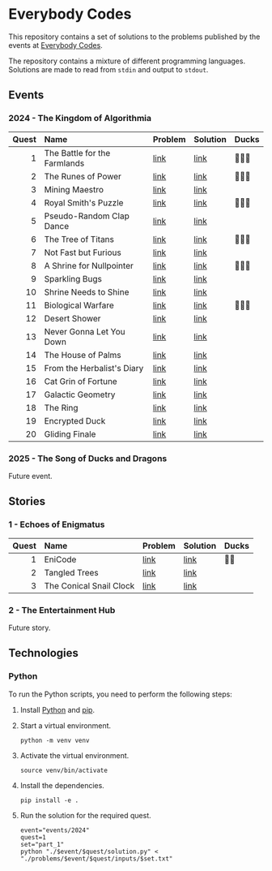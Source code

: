 # Everybody Codes

This repository contains a set of solutions to the problems published by the events
at [Everybody Codes](https://everybody.codes/).

The repository contains a mixture of different programming languages. Solutions are made to read from `stdin` and output
to `stdout`.

## Events

### 2024 - The Kingdom of Algorithmia

| Quest | Name                         | Problem                                              | Solution               | Ducks  |
|------:|:-----------------------------|:-----------------------------------------------------|:-----------------------|:-------|
|     1 | The Battle for the Farmlands | [link](https://everybody.codes/event/2024/quests/1)  | [link](events/2024/1)  | 🦆🦆🦆 |
|     2 | The Runes of Power           | [link](https://everybody.codes/event/2024/quests/2)  | [link](events/2024/2)  | 🦆🦆🦆 |
|     3 | Mining Maestro               | [link](https://everybody.codes/event/2024/quests/3)  | [link](events/2024/3)  |        |
|     4 | Royal Smith's Puzzle         | [link](https://everybody.codes/event/2024/quests/4)  | [link](events/2024/4)  | 🦆🦆🦆 |
|     5 | Pseudo-Random Clap Dance     | [link](https://everybody.codes/event/2024/quests/5)  | [link](events/2024/5)  |        |
|     6 | The Tree of Titans           | [link](https://everybody.codes/event/2024/quests/6)  | [link](events/2024/6)  | 🦆🦆🦆 |
|     7 | Not Fast but Furious         | [link](https://everybody.codes/event/2024/quests/7)  | [link](events/2024/7)  |        |
|     8 | A Shrine for Nullpointer     | [link](https://everybody.codes/event/2024/quests/8)  | [link](events/2024/8)  | 🦆🦆🦆 |
|     9 | Sparkling Bugs               | [link](https://everybody.codes/event/2024/quests/9)  | [link](events/2024/9)  |        |
|    10 | Shrine Needs to Shine        | [link](https://everybody.codes/event/2024/quests/10) | [link](events/2024/10) |        |
|    11 | Biological Warfare           | [link](https://everybody.codes/event/2024/quests/11) | [link](events/2024/11) | 🦆🦆🦆 |
|    12 | Desert Shower                | [link](https://everybody.codes/event/2024/quests/12) | [link](events/2024/12) |        |
|    13 | Never Gonna Let You Down     | [link](https://everybody.codes/event/2024/quests/13) | [link](events/2024/13) |        |
|    14 | The House of Palms           | [link](https://everybody.codes/event/2024/quests/14) | [link](events/2024/14) |        |
|    15 | From the Herbalist's Diary   | [link](https://everybody.codes/event/2024/quests/15) | [link](events/2024/15) |        |
|    16 | Cat Grin of Fortune          | [link](https://everybody.codes/event/2024/quests/16) | [link](events/2024/16) |        |
|    17 | Galactic Geometry            | [link](https://everybody.codes/event/2024/quests/17) | [link](events/2024/17) |        |
|    18 | The Ring                     | [link](https://everybody.codes/event/2024/quests/18) | [link](events/2024/18) |        |
|    19 | Encrypted Duck               | [link](https://everybody.codes/event/2024/quests/19) | [link](events/2024/19) |        |
|    20 | Gliding Finale               | [link](https://everybody.codes/event/2024/quests/20) | [link](events/2024/20) |        |

### 2025 - The Song of Ducks and Dragons

Future event.

## Stories

### 1 - Echoes of Enigmatus

| Quest | Name                    | Problem                                          | Solution            | Ducks |
|------:|:------------------------|:-------------------------------------------------|:--------------------|:------|
|     1 | EniCode                 | [link](https://everybody.codes/story/1/quests/1) | [link](stories/1/1) | 🦆🦆  |
|     2 | Tangled Trees           | [link](https://everybody.codes/story/1/quests/2) | [link](stories/1/2) |       |
|     3 | The Conical Snail Clock | [link](https://everybody.codes/story/1/quests/3) | [link](stories/1/3) |       |

### 2 - The Entertainment Hub

Future story.

## Technologies

### Python

To run the Python scripts, you need to perform the following steps:

1. Install [Python](https://www.python.org/) and [pip](https://pypi.org/project/pip/).

2. Start a virtual environment.
   ```shell
   python -m venv venv
   ```

3. Activate the virtual environment.
   ```shell
   source venv/bin/activate
   ```

4. Install the dependencies.
   ```shell
   pip install -e .
   ```

5. Run the solution for the required quest.
   ```shell
   event="events/2024"
   quest=1
   set="part_1"
   python "./$event/$quest/solution.py" < "./problems/$event/$quest/inputs/$set.txt"
   ```
